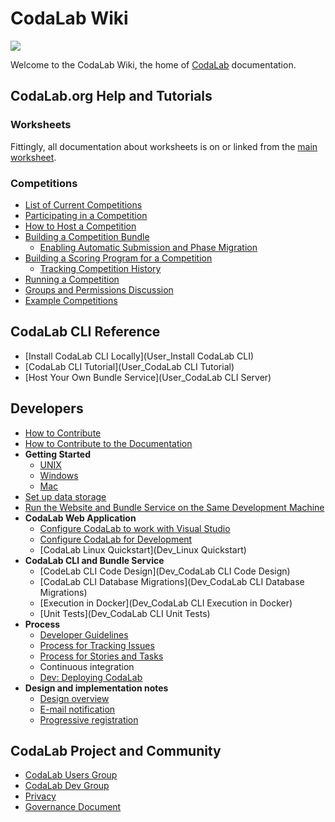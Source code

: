 # CodaLab Wiki

<a href="http://www.codalab.org"><img src="https://github.com/codalab/codalab/wiki/images/codalab-logo.png" /></a>

Welcome to the CodaLab Wiki, the home of [CodaLab](https://www.codalab.org) documentation.

## CodaLab.org Help and Tutorials

### Worksheets

Fittingly, all documentation about worksheets is on or linked from the [main worksheet](https://www.codalab.org/worksheets).

### Competitions

* [List of Current Competitions](https://www.codalab.org/competitions)
* [Participating in a Competition](User_Participating-in-a-Competition)
* [How to Host a Competition](User_Competition-Roadmap)
* [Building a Competition Bundle](User_Building-a-Competition-Bundle)
    * [Enabling Automatic Submission and Phase Migration](User_Enable-Auto-Submit-Phase-Migration)
* [Building a Scoring Program for a Competition](User_Building-a-Scoring-Program-for-a-Competition)
    * [Tracking Competition History](User_Tracking-Competition-History)
* [Running a Competition](User_Running-a-Competition)
* [Groups and Permissions Discussion](Dev_Groups-and-permissions-discussion)
* [Example Competitions](https://github.com/codalab/competition-examples)

## CodaLab CLI Reference

* [Install CodaLab CLI Locally](User_Install CodaLab CLI)
* [CodaLab CLI Tutorial](User_CodaLab CLI Tutorial)
* [Host Your Own Bundle Service](User_CodaLab CLI Server)

## Developers

* [How to Contribute](Dev_How-to-Contribute)
* [How to Contribute to the Documentation](Project_About_Documentation)
* **Getting Started**
    * [UNIX](Dev_Getting-Started-on-UNIX-based-Systems)
    * [Windows](Dev_Getting-Started-on-Windows)
    * [Mac](Dev_Getting-Started-on-Mac)
* [Set up data storage](Dev_Set-up-data-storage)
* [Run the Website and Bundle Service on the Same Development Machine](Dev_Run-web-site-and-bundle-service-on-the-same-development-machine)
* **CodaLab Web Application**
    * [Configure CodaLab to work with Visual Studio](Dev_Configure-CodaLab-Visual-Studio)
    * [Configure CodaLab for Development](Dev_Configure-Codalab-For-Development)
    * [CodaLab Linux Quickstart](Dev_Linux Quickstart)
* **CodaLab CLI and Bundle Service**
    * [CodeLab CLI Code Design](Dev_CodaLab CLI Code Design)
    * [CodaLab CLI Database Migrations](Dev_CodaLab CLI Database Migrations)
    * [Execution in Docker](Dev_CodaLab CLI Execution in Docker)
    * [Unit Tests](Dev_CodaLab CLI Unit Tests)
* **Process**
    * [Developer Guidelines](Dev_Developer-Guidelines)
    * [Process for Tracking Issues](Dev_Issue-tracking)
    * [Process for Stories and Tasks](Dev_Scenarios,-Stories-and-Tasks)
    * Continuous integration
    * [Dev: Deploying CodaLab](Dev_Deploying-CodaLab)
* **Design and implementation notes**
    * [Design overview](https://github.com/codalab/codalab/blob/master/docs/SPECIFICATION.md)
    * [E-mail notification](E-mail-notifications)
    * [Progressive registration](User_Progressive-Registration)

## CodaLab Project and Community
* [CodaLab Users Group](https://groups.google.com/forum/#!forum/codalab-users)
* [CodaLab Dev Group](https://groups.google.com/forum/#!forum/codalabdev)
* [Privacy](Privacy)
* [Governance Document](https://github.com/codalab/codalab/blob/master/docs/Community-Governance.md)
